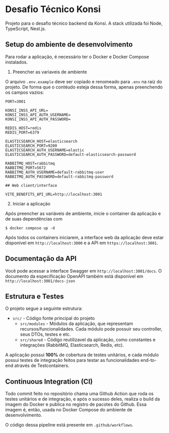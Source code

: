 # Desafio Técnico Konsi

Projeto para o desafio técnico backend da Konsi. A stack utilizada foi Node, TypeScript, Nest.js.

## Setup do ambiente de desenvolvimento

Para rodar a aplicação, é necessário ter o Docker e Docker Compose instalados.

1. Preencher as variaveis de ambiente

O arquivo `.env.example` deve ser copiado e renomeado para `.env` na raiz do projeto. De forma que o contéudo esteja dessa forma, apenas preenchendo os campos vazios:

```env
PORT=3001

KONSI_INSS_API_URL=
KONSI_INSS_API_AUTH_USERNAME=
KONSI_INSS_API_AUTH_PASSWORD=

REDIS_HOST=redis
REDIS_PORT=6379

ELASTICSEARCH_HOST=elasticsearch
ELASTICSEARCH_PORT=9200
ELASTICSEARCH_AUTH_USERNAME=elastic
ELASTICSEARCH_AUTH_PASSWORD=default-elasticsearch-password

RABBITMQ_HOST=rabbitmq
RABBITMQ_PORT=5672
RABBITMQ_AUTH_USERNAME=default-rabbitmq-user
RABBITMQ_AUTH_PASSWORD=default-rabbitmq-password

## Web client/interface

VITE_BENEFITS_API_URL=http://localhost:3001
```

2. Iniciar a aplicação

Após preencher as variáveis de ambiente, inicie o container da aplicação e de suas dependências com

```
$ docker compose up -d
```

Após todos os containers iniciarem, a interface web da aplicação deve estar disponível em `http://localhost:3000` e a API em `https://localhost:3001`.

## Documentação da API

Você pode acessar a interface Swagger em `http://localhost:3001/docs`. O documento da especificação OpenAPI também está disponível em `http://localhost:3001/docs-json`

## Estrutura e Testes

O projeto segue a seguinte estrutura:

- `src/` - Código fonte principal do projeto
  - `src/modules` - Módulos da aplicação, que representam recursos/funcionalidades. Cada módulo pode possuir seu controller, seus DTOs, testes e etc.
  - `src/shared` - Código reutilizavel da aplicação, como constantes e integrações (RabbitMQ, Elasticsearch, Redis, etc).

A aplicação possui **100%** de cobertura de testes unitários, e cada módulo possui testes de integração feitos para testar as funcionalidades end-to-end através de Testcontainers.

## Continuous Integration (CI)

Todo commit feito no repositório chama uma Github Action que roda os testes unitários e de integração, e após o sucesso deles, realiza o build da imagem do Docker e publica no registro de pacotes do Github. Essa imagem é, então, usada no Docker Compose do ambiente de desenvolvimento.

O código dessa pipeline está presente em `.github/workflows`.
